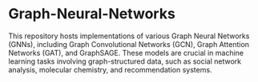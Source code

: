 # Graph-Neural-Networks
This repository hosts implementations of various Graph Neural Networks (GNNs), including Graph Convolutional Networks (GCN), Graph Attention Networks (GAT), and GraphSAGE. These models are crucial in machine learning tasks involving graph-structured data, such as social network analysis, molecular chemistry, and recommendation systems.
